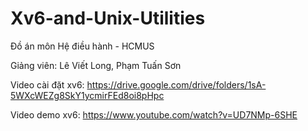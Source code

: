 # Xv6-and-Unix-Utilities

Đồ án môn Hệ điều hành - HCMUS

Giảng viên: Lê Viết Long, Phạm Tuấn Sơn

Video cài đặt xv6: https://drive.google.com/drive/folders/1sA-5WXcWEZg8SkY1ycmirFEd8oi8pHpc

Video demo xv6: https://www.youtube.com/watch?v=UD7NMp-6SHE
